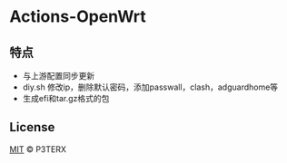 # Actions-OpenWrt

## 特点

- 与上游配置同步更新
- diy.sh 修改ip，删除默认密码，添加passwall，clash，adguardhome等
- 生成efi和tar.gz格式的包

## License

[MIT](https://github.com/P3TERX/Actions-OpenWrt/blob/master/LICENSE) © P3TERX
